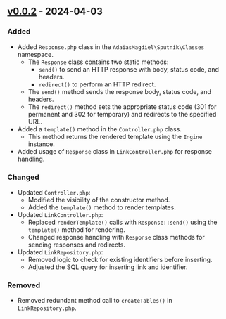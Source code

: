 ## [v0.0.2] - 2024-04-03

### Added

-   Added `Response.php` class in the `AdaiasMagdiel\Sputnik\Classes` namespace.
    -   The `Response` class contains two static methods:
        -   `send()` to send an HTTP response with body, status code, and headers.
        -   `redirect()` to perform an HTTP redirect.
    -   The `send()` method sends the response body, status code, and headers.
    -   The `redirect()` method sets the appropriate status code (301 for permanent and 302 for temporary) and redirects to the specified URL.
-   Added a `template()` method in the `Controller.php` class.
    -   This method returns the rendered template using the `Engine` instance.
-   Added usage of `Response` class in `LinkController.php` for response handling.

### Changed

-   Updated `Controller.php`:
    -   Modified the visibility of the constructor method.
    -   Added the `template()` method to render templates.
-   Updated `LinkController.php`:
    -   Replaced `renderTemplate()` calls with `Response::send()` using the `template()` method for rendering.
    -   Changed response handling with `Response` class methods for sending responses and redirects.
-   Updated `LinkRepository.php`:
    -   Removed logic to check for existing identifiers before inserting.
    -   Adjusted the SQL query for inserting link and identifier.

### Removed

-   Removed redundant method call to `createTables()` in `LinkRepository.php`.

[v0.0.2]: https://github.com/AdaiasMagdiel/sputnik/compare/v0.0.1...v0.0.2
